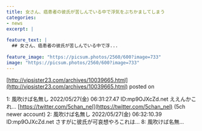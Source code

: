 ```yaml
---
title: 女さん、癌患者の彼氏が苦しんでいる中で浮気をぶちかましてしまう
categories:
- news
excerpt: |
  
feature_text: |
  ## 女さん、癌患者の彼氏が苦しんでいる中で浮...
  
feature_image: "https://picsum.photos/2560/600?image=733"
image: "https://picsum.photos/2560/600?image=733"
---
```


[http://vipsister23.com/archives/10039665.html](http://vipsister23.com/archives/10039665.html)
posted on 

<!--more-->

1: 風吹けば名無し 2022/05/27(金) 06:31:27.47 ID:mp9OJXcZd.net ええんかこれ… [https://twitter.com/5chan_nel](https://twitter.com/5chan_nel) (5ch newer account) 2: 風吹けば名無し 2022/05/27(金) 06:32:10.39 ID:mp9OJXcZd.net さすがに彼氏が可哀想やろこれは… 8: 風吹けば名無...
